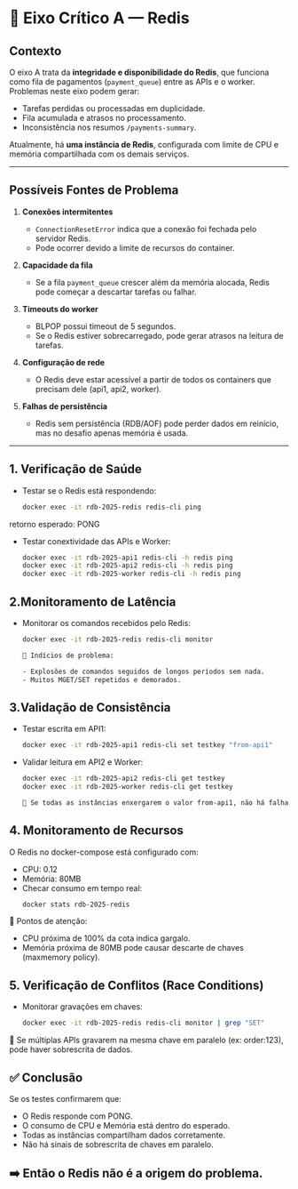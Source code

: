 # 📌 Eixo Crítico A — Redis

## Contexto
O eixo A trata da **integridade e disponibilidade do Redis**, que funciona como fila de pagamentos (`payment_queue`) entre as APIs e o worker.  
Problemas neste eixo podem gerar:

- Tarefas perdidas ou processadas em duplicidade.
- Fila acumulada e atrasos no processamento.
- Inconsistência nos resumos `/payments-summary`.

Atualmente, há **uma instância de Redis**, configurada com limite de CPU e memória compartilhada com os demais serviços.

---

## Possíveis Fontes de Problema

1. **Conexões intermitentes**
   - `ConnectionResetError` indica que a conexão foi fechada pelo servidor Redis.
   - Pode ocorrer devido a limite de recursos do container.

2. **Capacidade da fila**
   - Se a fila `payment_queue` crescer além da memória alocada, Redis pode começar a descartar tarefas ou falhar.

3. **Timeouts do worker**
   - BLPOP possui timeout de 5 segundos.
   - Se o Redis estiver sobrecarregado, pode gerar atrasos na leitura de tarefas.

4. **Configuração de rede**
   - O Redis deve estar acessível a partir de todos os containers que precisam dele (api1, api2, worker).

5. **Falhas de persistência**
   - Redis sem persistência (RDB/AOF) pode perder dados em reinício, mas no desafio apenas memória é usada.

---

## 1. Verificação de Saúde

- Testar se o Redis está respondendo:
  ```bash
  docker exec -it rdb-2025-redis redis-cli ping
retorno esperado: PONG
 
- Testar conextividade das APIs e Worker:
  ```bash
  docker exec -it rdb-2025-api1 redis-cli -h redis ping
  docker exec -it rdb-2025-api2 redis-cli -h redis ping
  docker exec -it rdb-2025-worker redis-cli -h redis ping

## 2.Monitoramento de Latência

- Monitorar os comandos recebidos pelo Redis:
  ```bash
  docker exec -it rdb-2025-redis redis-cli monitor

  📌 Indícios de problema:

  - Explosões de comandos seguidos de longos períodos sem nada.
  - Muitos MGET/SET repetidos e demorados.

## 3.Validação de Consistência
- Testar escrita em API1:
  ```bash
  docker exec -it rdb-2025-api1 redis-cli set testkey "from-api1"

- Validar leitura em API2 e Worker:
  ```bash
  docker exec -it rdb-2025-api2 redis-cli get testkey
  docker exec -it rdb-2025-worker redis-cli get testkey

  📌 Se todas as instâncias enxergarem o valor from-api1, não há falha de consistência.  

## 4. Monitoramento de Recursos
O Redis no docker-compose está configurado com:

- CPU: 0.12
- Memória: 80MB
- Checar consumo em tempo real:
  ```bash
  docker stats rdb-2025-redis

📌 Pontos de atenção:

- CPU próxima de 100% da cota indica gargalo.
- Memória próxima de 80MB pode causar descarte de chaves (maxmemory policy).

## 5. Verificação de Conflitos (Race Conditions)
- Monitorar gravações em chaves:
  ```bash
  docker exec -it rdb-2025-redis redis-cli monitor | grep "SET"

📌 Se múltiplas APIs gravarem na mesma chave em paralelo (ex: order:123), pode haver sobrescrita de dados.

## ✅ Conclusão
Se os testes confirmarem que:
- O Redis responde com PONG.
- O consumo de CPU e Memória está dentro do esperado.
- Todas as instâncias compartilham dados corretamente.
- Não há sinais de sobrescrita de chaves em paralelo.

## ➡️ Então o Redis não é a origem do problema.  
